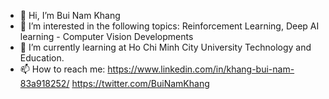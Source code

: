 - 👋 Hi, I’m Bui Nam Khang
- 👀 I’m interested in the following topics: Reinforcement Learning, Deep AI learning - Computer Vision Developments
- 🌱 I’m currently learning at Ho Chi Minh City University Technology and Education. 
- 📫 How to reach me: https://www.linkedin.com/in/khang-bui-nam-83a918252/ https://twitter.com/BuiNamKhang

